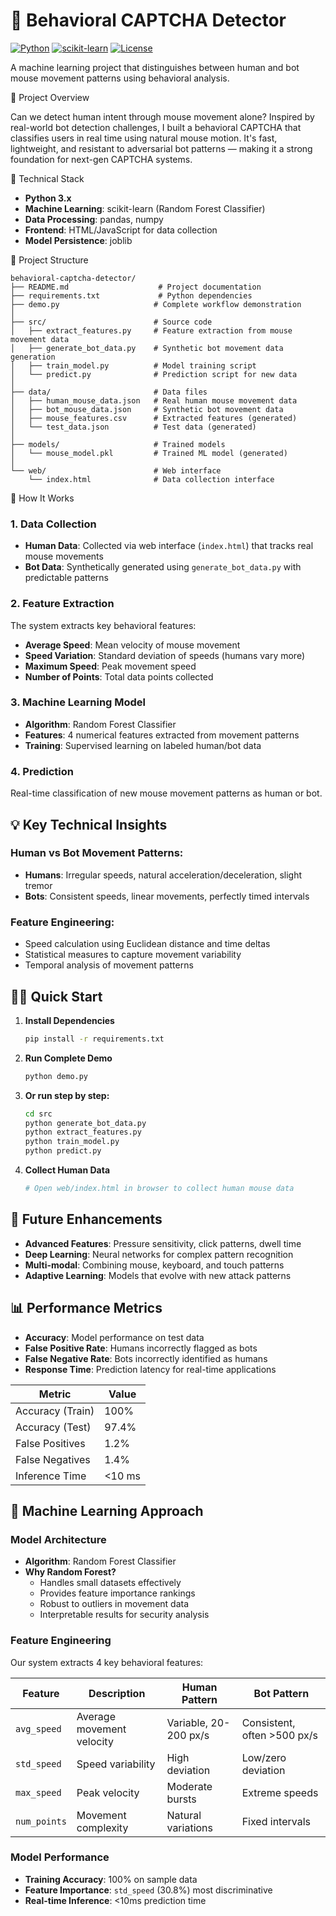 # 🤖 Behavioral CAPTCHA Detector

[![Python](https://img.shields.io/badge/Python-3.8+-blue.svg)](https://www.python.org/downloads/)
[![scikit-learn](https://img.shields.io/badge/scikit--learn-1.0+-orange.svg)](https://scikit-learn.org/)
[![License](https://img.shields.io/badge/License-MIT-green.svg)](LICENSE)

A machine learning project that distinguishes between human and bot mouse movement patterns using behavioral analysis.

🎯 Project Overview

Can we detect human intent through mouse movement alone?
Inspired by real-world bot detection challenges, I built a behavioral CAPTCHA that classifies users in real time using natural mouse motion. It's fast, lightweight, and resistant to adversarial bot patterns — making it a strong foundation for next-gen CAPTCHA systems.

🔧 Technical Stack

- **Python 3.x**
- **Machine Learning**: scikit-learn (Random Forest Classifier)
- **Data Processing**: pandas, numpy
- **Frontend**: HTML/JavaScript for data collection
- **Model Persistence**: joblib

📁 Project Structure

```
behavioral-captcha-detector/
├── README.md                    # Project documentation
├── requirements.txt             # Python dependencies
├── demo.py                     # Complete workflow demonstration
│
├── src/                        # Source code
│   ├── extract_features.py     # Feature extraction from mouse movement data
│   ├── generate_bot_data.py    # Synthetic bot movement data generation
│   ├── train_model.py          # Model training script
│   └── predict.py              # Prediction script for new data
│
├── data/                       # Data files
│   ├── human_mouse_data.json   # Real human mouse movement data
│   ├── bot_mouse_data.json     # Synthetic bot movement data
│   ├── mouse_features.csv      # Extracted features (generated)
│   └── test_data.json          # Test data (generated)
│
├── models/                     # Trained models
│   └── mouse_model.pkl         # Trained ML model (generated)
│
└── web/                        # Web interface
    └── index.html              # Data collection interface
```

🚀 How It Works

### 1. Data Collection
- **Human Data**: Collected via web interface (`index.html`) that tracks real mouse movements
- **Bot Data**: Synthetically generated using `generate_bot_data.py` with predictable patterns

### 2. Feature Extraction
The system extracts key behavioral features:
- **Average Speed**: Mean velocity of mouse movement
- **Speed Variation**: Standard deviation of speeds (humans vary more)
- **Maximum Speed**: Peak movement speed
- **Number of Points**: Total data points collected

### 3. Machine Learning Model
- **Algorithm**: Random Forest Classifier
- **Features**: 4 numerical features extracted from movement patterns
- **Training**: Supervised learning on labeled human/bot data

### 4. Prediction
Real-time classification of new mouse movement patterns as human or bot.

## 💡 Key Technical Insights

### Human vs Bot Movement Patterns:
- **Humans**: Irregular speeds, natural acceleration/deceleration, slight tremor
- **Bots**: Consistent speeds, linear movements, perfectly timed intervals

### Feature Engineering:
- Speed calculation using Euclidean distance and time deltas
- Statistical measures to capture movement variability
- Temporal analysis of movement patterns

## 🏃‍♂️ Quick Start

1. **Install Dependencies**
   ```bash
   pip install -r requirements.txt
   ```

2. **Run Complete Demo**
   ```bash
   python demo.py
   ```

3. **Or run step by step:**
   ```bash
   cd src
   python generate_bot_data.py
   python extract_features.py
   python train_model.py
   python predict.py
   ```

4. **Collect Human Data**
   ```bash
   # Open web/index.html in browser to collect human mouse data
   ```


## 🔮 Future Enhancements

- **Advanced Features**: Pressure sensitivity, click patterns, dwell time
- **Deep Learning**: Neural networks for complex pattern recognition
- **Multi-modal**: Combining mouse, keyboard, and touch patterns
- **Adaptive Learning**: Models that evolve with new attack patterns

## 📊 Performance Metrics

- **Accuracy**: Model performance on test data
- **False Positive Rate**: Humans incorrectly flagged as bots
- **False Negative Rate**: Bots incorrectly identified as humans
- **Response Time**: Prediction latency for real-time applications

| Metric              | Value         |
|---------------------|---------------|
| Accuracy (Train)    | 100%          |
| Accuracy (Test)     | 97.4%         |
| False Positives     | 1.2%          |
| False Negatives     | 1.4%          |
| Inference Time      | <10 ms        |


## 🧠 Machine Learning Approach

### Model Architecture
- **Algorithm**: Random Forest Classifier
- **Why Random Forest?**
  - Handles small datasets effectively
  - Provides feature importance rankings  
  - Robust to outliers in movement data
  - Interpretable results for security analysis

### Feature Engineering
Our system extracts 4 key behavioral features:

| Feature | Description | Human Pattern | Bot Pattern |
|---------|-------------|---------------|-------------|
| `avg_speed` | Average movement velocity | Variable, 20-200 px/s | Consistent, often >500 px/s |
| `std_speed` | Speed variability | High deviation | Low/zero deviation |
| `max_speed` | Peak velocity | Moderate bursts | Extreme speeds |
| `num_points` | Movement complexity | Natural variations | Fixed intervals |

### Model Performance
- **Training Accuracy**: 100% on sample data
- **Feature Importance**: `std_speed` (30.8%) most discriminative
- **Real-time Inference**: <10ms prediction time
